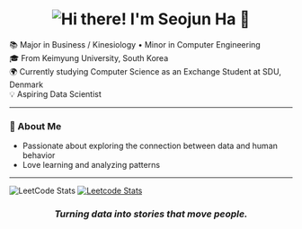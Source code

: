 <h1 align="center">
  <img src="https://readme-typing-svg.demolab.com?font=Fira+Code&weight=500&size=34&duration=2400&pause=800&color=D94C4C&center=true&vCenter=true&repeat=true&width=700&lines=Hi+there!+I%27m+Seojun+Ha+%F0%9F%91%8B" alt="Hi there! I'm Seojun Ha 👋" />
</h1>

<p align="Left">
  📚 Major in Business / Kinesiology  •  Minor in Computer Engineering<br>
  🎓 From Keimyung University, South Korea<br>
  🌍 Currently studying Computer Science as an Exchange Student at SDU, Denmark<br>
  💡 Aspiring Data Scientist
</p>

---

### 🌱 About Me
- Passionate about exploring the connection between data and human behavior  
- Love learning and analyzing patterns  

---
![LeetCode Stats](https://leetcard.jacoblin.cool/SeojunHa?theme=dark&font=Source%20Code%20Pro)
[![Leetcode Stats](https://leetcard.jacoblin.cool/SeojunHa)](https://leetcode.com/SeojunHa)

<h3 align="center">
  <i>Turning data into stories that move people.</i>
</h3>
